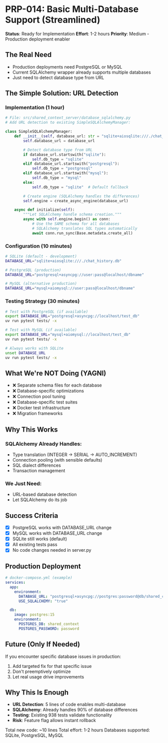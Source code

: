 # PRP-014: Basic Multi-Database Support (Streamlined)

**Status**: Ready for Implementation
**Effort**: 1-2 hours
**Priority**: Medium - Production deployment enabler

## The Real Need

- Production deployments need PostgreSQL or MySQL
- Current SQLAlchemy wrapper already supports multiple databases
- Just need to detect database type from URL

## The Simple Solution: URL Detection

### Implementation (1 hour)

```python
# File: src/shared_context_server/database_sqlalchemy.py
# Add URL detection to existing SimpleSQLAlchemyManager:

class SimpleSQLAlchemyManager:
    def __init__(self, database_url: str = "sqlite+aiosqlite:///./chat_history.db"):
        self.database_url = database_url

        # Detect database type from URL
        if database_url.startswith("sqlite"):
            self.db_type = "sqlite"
        elif database_url.startswith("postgresql"):
            self.db_type = "postgresql"
        elif database_url.startswith("mysql"):
            self.db_type = "mysql"
        else:
            self.db_type = "sqlite"  # Default fallback

        # Create engine (SQLAlchemy handles the differences)
        self.engine = create_async_engine(database_url)

    async def initialize(self):
        """Let SQLAlchemy handle schema creation."""
        async with self.engine.begin() as conn:
            # Use the SAME schema for all databases
            # SQLAlchemy translates SQL types automatically
            await conn.run_sync(Base.metadata.create_all)
```

### Configuration (10 minutes)

```bash
# SQLite (default - development)
DATABASE_URL="sqlite+aiosqlite:///./chat_history.db"

# PostgreSQL (production)
DATABASE_URL="postgresql+asyncpg://user:pass@localhost/dbname"

# MySQL (alternative production)
DATABASE_URL="mysql+aiomysql://user:pass@localhost/dbname"
```

### Testing Strategy (30 minutes)

```bash
# Test with PostgreSQL (if available)
export DATABASE_URL="postgresql+asyncpg://localhost/test_db"
uv run pytest tests/ -x

# Test with MySQL (if available)
export DATABASE_URL="mysql+aiomysql://localhost/test_db"
uv run pytest tests/ -x

# Always works with SQLite
unset DATABASE_URL
uv run pytest tests/ -x
```

## What We're NOT Doing (YAGNI)

- ❌ Separate schema files for each database
- ❌ Database-specific optimizations
- ❌ Connection pool tuning
- ❌ Database-specific test suites
- ❌ Docker test infrastructure
- ❌ Migration frameworks

## Why This Works

### SQLAlchemy Already Handles:
- Type translation (INTEGER → SERIAL → AUTO_INCREMENT)
- Connection pooling (with sensible defaults)
- SQL dialect differences
- Transaction management

### We Just Need:
- URL-based database detection
- Let SQLAlchemy do its job

## Success Criteria

- [x] PostgreSQL works with DATABASE_URL change
- [x] MySQL works with DATABASE_URL change
- [x] SQLite still works (default)
- [x] All existing tests pass
- [x] No code changes needed in server.py

## Production Deployment

```yaml
# docker-compose.yml (example)
services:
  app:
    environment:
      DATABASE_URL: "postgresql+asyncpg://postgres:password@db/shared_context"
      USE_SQLALCHEMY: "true"

  db:
    image: postgres:15
    environment:
      POSTGRES_DB: shared_context
      POSTGRES_PASSWORD: password
```

## Future (Only If Needed)

If you encounter specific database issues in production:
1. Add targeted fix for that specific issue
2. Don't preemptively optimize
3. Let real usage drive improvements

## Why This Is Enough

- **URL Detection**: 5 lines of code enables multi-database
- **SQLAlchemy**: Already handles 90% of database differences
- **Testing**: Existing 938 tests validate functionality
- **Risk**: Feature flag allows instant rollback

Total new code: ~10 lines
Total effort: 1-2 hours
Databases supported: SQLite, PostgreSQL, MySQL
